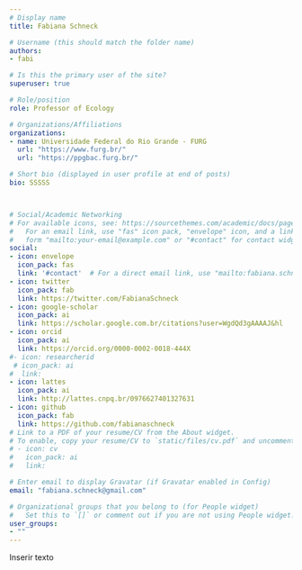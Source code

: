 ```yaml
---
# Display name
title: Fabiana Schneck

# Username (this should match the folder name)
authors:
- fabi

# Is this the primary user of the site?
superuser: true

# Role/position
role: Professor of Ecology 

# Organizations/Affiliations
organizations:
- name: Universidade Federal do Rio Grande - FURG
  url: "https://www.furg.br/"
  url: "https://ppgbac.furg.br/"

# Short bio (displayed in user profile at end of posts)
bio: SSSSS



# Social/Academic Networking
# For available icons, see: https://sourcethemes.com/academic/docs/page-builder/#icons
#   For an email link, use "fas" icon pack, "envelope" icon, and a link in the
#   form "mailto:your-email@example.com" or "#contact" for contact widget.
social:
- icon: envelope
  icon_pack: fas
  link: '#contact'  # For a direct email link, use "mailto:fabiana.schneck@gmail.com".
- icon: twitter
  icon_pack: fab
  link: https://twitter.com/FabianaSchneck
- icon: google-scholar
  icon_pack: ai
  link: https://scholar.google.com.br/citations?user=WgdQd3gAAAAJ&hl
- icon: orcid
  icon_pack: ai
  link: https://orcid.org/0000-0002-0018-444X
#- icon: researcherid
 # icon_pack: ai
#  link: 
- icon: lattes
  icon_pack: ai
  link: http://lattes.cnpq.br/0976627401327631
- icon: github
  icon_pack: fab
  link: https://github.com/fabianaschneck
# Link to a PDF of your resume/CV from the About widget.
# To enable, copy your resume/CV to `static/files/cv.pdf` and uncomment the lines below.
# - icon: cv
#   icon_pack: ai
#   link: 

# Enter email to display Gravatar (if Gravatar enabled in Config)
email: "fabiana.schneck@gmail.com"

# Organizational groups that you belong to (for People widget)
#   Set this to `[]` or comment out if you are not using People widget.
user_groups:
- ""
---
```


Inserir texto
